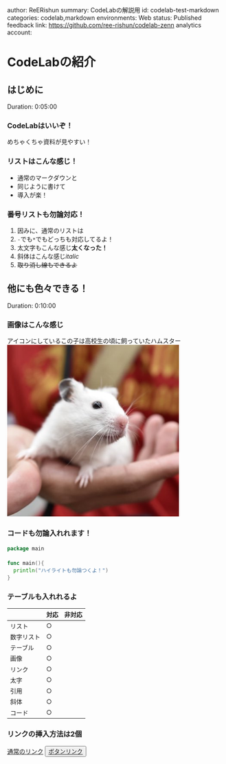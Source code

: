 author: ReERishun
summary: CodeLabの解説用
id: codelab-test-markdown
categories: codelab,markdown
environments: Web
status: Published
feedback link: https://github.com/ree-rishun/codelab-zenn
analytics account:

# CodeLabの紹介

## はじめに
Duration: 0:05:00

### CodeLabはいいぞ！
めちゃくちゃ資料が見やすい！

### リストはこんな感じ！

- 通常のマークダウンと
- 同じように書けて
- 導入が楽！

### 番号リストも勿論対応！

1. 因みに、通常のリストは
2. `-`でも`*`でもどっちも対応してるよ！
3. 太文字もこんな感じ**太くなった！**
4. 斜体はこんな感じ*italic*
5. ~~取り消し線もできるよ~~


## 他にも色々できる！
Duration: 0:10:00

### 画像はこんな感じ
アイコンにしているこの子は高校生の頃に飼っていたハムスター
![ハムスターの画像](./img/ham.jpg)

### コードも勿論入れれます！

```go
package main

func main(){
  println("ハイライトも勿論つくよ！")
}
```

### テーブルも入れれるよ
|            | 対応 | 非対応 |
| ---------- | ---- | ------ |
| リスト　　 | ○   |  |
| 数字リスト | ○   |  |
| テーブル　 | ○   |  |
| 画像　　　 | ○   |  |
| リンク     | ○   |  |
| 太字       | ○   |  |
| 引用       | ○   |  |
| 斜体       | ○   |  |
| コード     | ○   |  |

### リンクの挿入方法は2個
[通常のリンク](https://zenn.dev/reerishun/articles/ac128b86e090195f59cd/)
<button>
  [ボタンリンク](https://zenn.dev/reerishun/articles/ac128b86e090195f59cd/)
</button>
